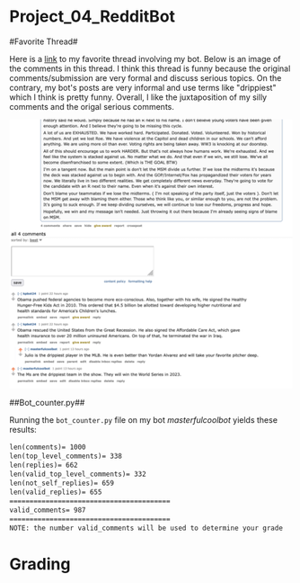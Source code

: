 # Project_04_RedditBot

#Favorite Thread#

Here is a [link](https://old.reddit.com/r/cs40_2022fall/comments/z0h7ar/dont_give_them_what_they_want/) to my favorite thread involving my bot. Below is an image of the comments in this thread. I think this thread is funny because the original comments/submission are very formal and discuss serious topics. On the contrary, my bot's posts are very informal and use terms like "drippiest" which I think is pretty funny. Overall, I like the juxtaposition of my silly comments and the origal serious comments. 



![FavoriteThread](https://github.com/JackPotter7/Project_04_RedditBot/blob/main/favoritethread.png)


##Bot_counter.py##

Running the `bot_counter.py` file on my bot *masterfulcoolbot* yields these results: 
```
len(comments)= 1000
len(top_level_comments)= 338
len(replies)= 662
len(valid_top_level_comments)= 332
len(not_self_replies)= 659
len(valid_replies)= 655
========================================
valid_comments= 987
========================================
NOTE: the number valid_comments will be used to determine your grade
```


# Grading 
